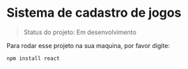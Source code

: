 <h1>Sistema de cadastro de jogos</h1>

> Status do projeto: Em desenvolvimento

Para rodar esse projeto na sua maquina, por favor digite:

```          
npm install react
```
